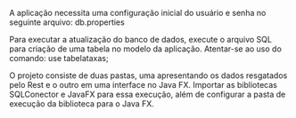 A aplicação necessita uma configuração inicial do usuário e senha no seguinte arquivo:
db.properties

Para executar a atualização do banco de dados, execute o arquivo SQL para criação de uma tabela no modelo da aplicação.
Atentar-se ao uso do comando:
use tabelataxas;

O projeto consiste de duas pastas, uma apresentando os dados resgatados pelo Rest e o outro em uma interface no Java FX.
Importar as bibliotecas SQLConector e JavaFX para essa execução, além de configurar a pasta de execução da biblioteca para o Java FX.